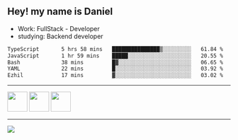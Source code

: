 ## Hey! my name is Daniel

- Work: FullStack - Developer
- studying: Backend developer

<!--START_SECTION:waka-->

```txt
TypeScript       5 hrs 58 mins   ███████████████▒░░░░░░░░░   61.84 %
JavaScript       1 hr 59 mins    █████░░░░░░░░░░░░░░░░░░░░   20.55 %
Bash             38 mins         █▓░░░░░░░░░░░░░░░░░░░░░░░   06.65 %
YAML             22 mins         █░░░░░░░░░░░░░░░░░░░░░░░░   03.92 %
Ezhil            17 mins         ▓░░░░░░░░░░░░░░░░░░░░░░░░   03.02 %
```

<!--END_SECTION:waka-->
    

<hr>
<div>
    <img height="45" src="https://img.icons8.com/color/48/000000/nodejs.png"/>
    <img height="45" src="https://www.vectorlogo.zone/logos/golang/golang-ar21.svg">
    <img height="45" src="https://www.vectorlogo.zone/logos/nestjs/nestjs-icon.svg">
</div>
<hr>
<div>
    <a href="https://www.linkedin.com/in/daniel-lucas-bb7b82193/" target="_blank">
        <img src="https://img.shields.io/badge/LinkedIn-0077B5?style=for-the-badge&logo=linkedin&logoColor=white">
    </a>
</div>
